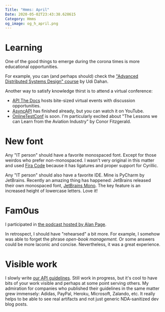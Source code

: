 ```yaml
---
Title: "Hmms: April"
Date: 2020-05-02T23:43:38.628615
Category: Hmms
og_image: og_h_april.png
---
```


# Learning

One of the good things to emerge during the corona times is more educational opportunities.

For example, you can (and perhaps should) check the
["Advanced Distributed Systems Design" course](https://learn.particular.net/courses/adsd-online) by Udi Dahan.

Another way to satisfy knowledge thirst is to attend a virtual conference:

- [API The Docs](https://apithedocs.org/) hosts bite-sized virtual events with discussion opportunities.
- [AsyncAPI](https://www.asyncapiconf.com/) has finished already, but you can watch it on YouTube.
- [OnlineTestConf](https://www.onlinetestconf.com/) is soon. I'm particularly excited about 
"The Lessons we can Learn from the Aviation Industry" by Conor Fitzgerald.

# New font

Any "IT person" should have a favorite monospaced font. Except for those weirdos who prefer non-monospaced. 
I wasn't very original in this matter and used [Fira Code](https://github.com/tonsky/FiraCode) because it has 
ligatures and proper support for Cyrillic.

Any "IT person" should also have a favorite IDE. Mine is PyCharm by JetBrains. Recently an amazing thing has happened:
JetBrains released their own monospaced font, [JetBrains Mono](https://www.jetbrains.com/lp/mono/). The key feature is
an increased height of lowercase letters. Love it!

# Fam0us 
I participated in [the podcast hosted by Alan Page](https://www.angryweasel.com/ABTesting/abt-343-yuliya-bagriy-aviskase/). 

In retrospect, I should have "rehearsed" a bit more. For example, I somehow was able to forget the phrase 
_open-book management._  Or some answers could be more laconic and concise. Nevertheless, it was a great experience.


# Visible work

I slowly write [our API guidelines](https://netgovern.github.io/api-guidelines). Still work in progress,
but it's cool to have bits of your work visible and perhaps at some point serving others. 
My admiration for companies who published their guidelines in the same matter 
grew immensely: Adidas, PayPal, Heroku, Microsoft, Zalando, etc. It really helps to be able to see real artifacts and
not just generic NDA-sanitized dev blog posts.